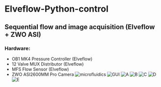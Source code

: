 # Elveflow-Python-control
## Sequential flow and image acquisition (Elveflow + ZWO ASI)
### Hardware: 
- OB1 MK4 Pressure Controller (Elveflow)
- 12 Valve MUX Distributor (Elveflow)
- MFS Flow Sensor (Elveflow)
- ZWO ASI2600MM Pro Camera
![microfluidics](https://github.com/sid6155330/Elveflow-Python-control/assets/62871230/c73d5dec-54be-41ed-b06d-46d561ab2531)
![GUI](https://github.com/sid6155330/Elveflow-Python-control/assets/62871230/fc57e540-f067-483a-9cf6-bcfcd74b4a4e)
![A](https://github.com/sid6155330/Elveflow-Python-control/assets/62871230/f80f75a6-abb4-446e-87ff-488e1e64067e)
![B](https://github.com/sid6155330/Elveflow-Python-control/assets/62871230/e89e8ebd-7d27-4c8d-8d35-6860d74a1bb1)
![C](https://github.com/sid6155330/Elveflow-Python-control/assets/62871230/c191a3ab-496a-441b-92a2-5003c13963c5)
![D](https://github.com/sid6155330/Elveflow-Python-control/assets/62871230/1b79abdd-f702-4dd0-b687-b0786769590d)
![E](https://github.com/sid6155330/Elveflow-Python-control/assets/62871230/9b21139b-5ebc-4b33-9bba-c7c51eb21e37)


